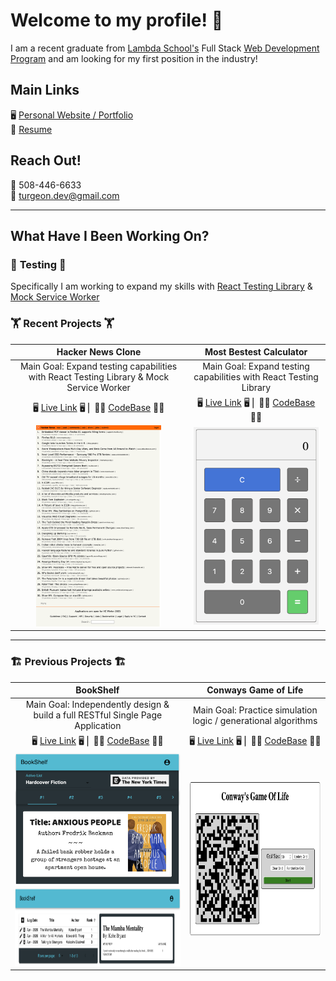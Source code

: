 # Welcome to my profile! 👋

I am a recent graduate from [Lambda School's](https://lambdaschool.com) Full Stack [Web Development Program](https://lambdaschool.com/courses/full-stack-web-development) and am looking for my first position in the industry!

## Main Links

🖥 [Personal Website / Portfolio](https://reedturgeon.com)  
🔖 [Resume](https://docs.google.com/document/d/1GRZZyMuSHbp_1TUMdJRn4Zi-aAFqW7rxYJu0kUeM7eY/edit)

## Reach Out!

📱 508-446-6633  
📨 turgeon.dev@gmail.com

---

## What Have I Been Working On?

### 🧪 **Testing** 🧪

Specifically I am working to expand my skills with [React Testing Library](https://testing-library.com/docs/react-testing-library/intro) & [Mock Service Worker](https://mswjs.io)

### 🏋️ Recent Projects 🏋️

| Hacker News Clone                                                                                                                                | Most Bestest Calculator |
| :-:                                                                                                                                              | :-:                     |
| Main Goal: Expand testing capabilities with React Testing Library & Mock Service Worker                                                          | Main Goal: Expand testing capabilities with React Testing Library
| 🖥 [Live Link](https://turgeon-hackernews-clone.netlify.app/) 🖥 ⎢ 👨‍💻 [CodeBase](https://github.com/MrT3313/HackerNewsClone_TakeHomeChallenge2) 👨‍💻 | 🖥 [Live Link](https://most-bestest-calculator.netlify.app) 🖥 ⎢ 👨‍💻 [CodeBase](https://github.com/MrT3313/MostBestestCalculator_TakeHomeChallenge1) 👨‍💻 |
| <img src="assets/HackerNewsClone.png" width='200'/>                                                                                               | <img src="assets/MostBestestCalculator.png" width='200'/> |

---

### 🏗 Previous Projects 🏗
| BookShelf                                                                                                                            | Conways Game of Life |
| :-:                                                                                                                                  | :-:                  |
| Main Goal: Independently design & build a full RESTful Single Page Application                                                       | Main Goal: Practice simulation logic / generational algorithms |
| 🖥 [Live Link](https://my-book-shelf.netlify.app/login) 🖥  ⎢ 👨‍💻 [CodeBase](https://github.com/MrT3313/BookShelf) 👨‍💻                  | 🖥 [Live Link](https://turgeon-gameoflife.netlify.app) 🖥 ⎢ 👨‍💻 [CodeBase](https://github.com/MrT3313/GameOfLife) 👨‍💻 |
| <div><img src="assets/BookShelf_Homepage.png" width='275'/></div><div><img src="assets/BookShelf_Profile.png" height='125'/></div>   | <img src="assets/ConwaysGameOfLife.png" height='250'/> |

